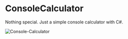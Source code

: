 # ConsoleCalculator
Nothing special. Just a simple console calculator with C#.


![Console-Calculator](https://user-images.githubusercontent.com/76434239/148411129-d63edd70-4ca8-44be-b326-77b5bd06a40a.png)
